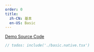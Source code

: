 ```yaml
---
order: 0
title:
  zh-CN: 基本
  en-US: Basic
---
```


[Demo Source Code](https://github.com/ant-design/ant-design-mobile-rn/blob/master/components/image-picker/demo/basic.native.tsx)

````jsx
// todos: include('./basic.native.tsx')
````

